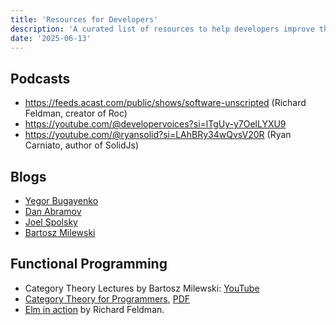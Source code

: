 ```yaml
---
title: 'Resources for Developers'
description: 'A curated list of resources to help developers improve their skills and knowledge.'
date: '2025-06-13'
---
```


## Podcasts

- https://feeds.acast.com/public/shows/software-unscripted (Richard Feldman, creator of Roc)
- https://youtube.com/@developervoices?si=lTgUy-y7OelLYXU9
- https://youtube.com/@ryansolid?si=LAhBRy34wQvsV20R (Ryan Carniato, author of SolidJs)

## Blogs

- [Yegor Bugayenko](https://www.yegor256.com/2015/02/09/serious-code-reviewer.html)
- [Dan Abramov](https://overreacted.io/)
- [Joel Spolsky](https://www.joelonsoftware.com/)
- [Bartosz Milewski](https://bartoszmilewski.com/)

## Functional Programming

- Category Theory Lectures by
  Bartosz Milewski: [YouTube](https://www.youtube.com/watch?v=I8LbkfSSR58&list=PLbgaMIhjbmEnaH_LTkxLI7FMa2HsnawM_)
- [Category Theory for Programmers](https://bartoszmilewski.com/2014/10/28/category-theory-for-programmers-the-preface/), [PDF](https://github.com/hmemcpy/milewski-ctfp-pdf/)
- [Elm in action](https://www.manning.com/books/elm-in-action) by Richard Feldman.
